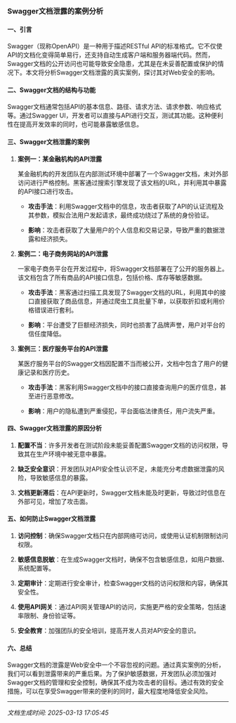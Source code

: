 ### Swagger文档泄露的案例分析

#### 一、引言

Swagger（现称OpenAPI）是一种用于描述RESTful API的标准格式。它不仅使API的文档化变得简单易行，还支持自动生成客户端和服务器端代码。然而，Swagger文档的公开访问也可能导致安全隐患，尤其是在未妥善配置或保护的情况下。本文将分析Swagger文档泄露的真实案例，探讨其对Web安全的影响。

#### 二、Swagger文档的结构与功能

Swagger文档通常包括API的基本信息、路径、请求方法、请求参数、响应格式等。通过Swagger UI，开发者可以直接与API进行交互，测试其功能。这种便利性在提高开发效率的同时，也可能暴露敏感信息。

#### 三、Swagger文档泄露的案例

1. **案例一：某金融机构的API泄露**

   某金融机构的开发团队在内部测试环境中部署了一个Swagger文档，未对外部访问进行严格控制。黑客通过搜索引擎发现了该文档的URL，并利用其中暴露的API接口进行攻击。

   - **攻击手法**：利用Swagger文档中的信息，攻击者获取了API的认证流程及其参数，模拟合法用户发起请求，最终成功绕过了系统的身份验证。

   - **影响**：攻击者获取了大量用户的个人信息和交易记录，导致严重的数据泄露和经济损失。

2. **案例二：电子商务网站的API泄露**

   一家电子商务平台在开发过程中，将Swagger文档部署在了公开的服务器上。该文档包含了所有商品的API接口信息，包括价格、库存等敏感数据。

   - **攻击手法**：黑客通过扫描工具发现了Swagger文档的URL，利用其中的接口直接获取了商品信息，并通过爬虫工具批量下单，以获取折扣或利用价格错误进行套利。

   - **影响**：平台遭受了巨额经济损失，同时也损害了品牌声誉，用户对平台的信任度降低。

3. **案例三：医疗服务平台的API泄露**

   某医疗服务平台的Swagger文档因配置不当而被公开，文档中包含了用户的健康记录和医疗历史。

   - **攻击手法**：黑客利用Swagger文档中的接口直接查询用户的医疗信息，甚至进行恶意修改。

   - **影响**：用户的隐私遭到严重侵犯，平台面临法律责任，用户流失严重。

#### 四、Swagger文档泄露的原因分析

1. **配置不当**：许多开发者在测试阶段未能妥善配置Swagger文档的访问权限，导致其在生产环境中被无意中暴露。

2. **缺乏安全意识**：开发团队对API安全性认识不足，未能充分考虑数据泄露的风险，导致敏感信息的暴露。

3. **文档更新滞后**：在API更新时，Swagger文档未能及时更新，导致过时信息在外部可见，增加了攻击面。

#### 五、如何防止Swagger文档泄露

1. **访问控制**：确保Swagger文档只在内部网络可访问，或使用认证机制限制访问权限。

2. **敏感信息脱敏**：在生成Swagger文档时，确保不包含敏感信息，如用户数据、系统配置等。

3. **定期审计**：定期进行安全审计，检查Swagger文档的访问权限和内容，确保其安全性。

4. **使用API网关**：通过API网关管理API的访问，实施更严格的安全策略，包括速率限制、身份验证等。

5. **安全教育**：加强团队的安全培训，提高开发人员对API安全的意识。

#### 六、总结

Swagger文档的泄露是Web安全中一个不容忽视的问题。通过真实案例的分析，我们可以看到泄露带来的严重后果。为了保护敏感数据，开发团队必须加强对Swagger文档的管理和安全控制，确保其不成为攻击者的目标。通过有效的安全措施，可以在享受Swagger带来的便利的同时，最大程度地降低安全风险。

---

*文档生成时间: 2025-03-13 17:05:45*












